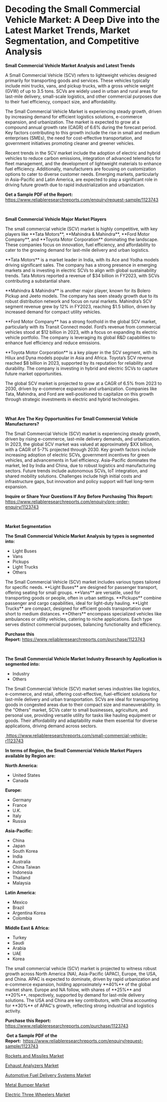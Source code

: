<p><h1>Decoding the Small Commercial Vehicle Market: A Deep Dive into the Latest Market Trends, Market Segmentation, and Competitive Analysis</h1></p><p><strong>Small Commercial Vehicle Market Analysis and Latest Trends</strong></p>
<p><p>A Small Commercial Vehicle (SCV) refers to lightweight vehicles designed primarily for transporting goods and services. These vehicles typically include mini trucks, vans, and pickup trucks, with a gross vehicle weight (GVW) of up to 3.5 tons. SCVs are widely used in urban and rural areas for last-mile delivery, small-scale logistics, and other commercial purposes due to their fuel efficiency, compact size, and affordability.</p><p>The Small Commercial Vehicle Market is experiencing steady growth, driven by increasing demand for efficient logistics solutions, e-commerce expansion, and urbanization. The market is expected to grow at a compound annual growth rate (CAGR) of 6.6% during the forecast period. Key factors contributing to this growth include the rise in small and medium enterprises (SMEs), the need for cost-effective transportation, and government initiatives promoting cleaner and greener vehicles.</p><p>Recent trends in the SCV market include the adoption of electric and hybrid vehicles to reduce carbon emissions, integration of advanced telematics for fleet management, and the development of lightweight materials to enhance fuel efficiency. Additionally, manufacturers are focusing on customization options to cater to diverse customer needs. Emerging markets, particularly in Asia-Pacific and Latin America, are expected to play a significant role in driving future growth due to rapid industrialization and urbanization.</p></p>
<p><strong>Get a Sample PDF of the Report:&nbsp;</strong> <a href="https://www.reliableresearchreports.com/enquiry/request-sample/1123743?utm_campaign=102&utm_medium=2&utm_source=Github&utm_content=ia&utm_term=22012025&utm_id=small-commercial-vehicle">https://www.reliableresearchreports.com/enquiry/request-sample/1123743</a></p>
<p>&nbsp;</p>
<p><strong>Small Commercial Vehicle Major Market Players</strong></p>
<p><p>The small commercial vehicle (SCV) market is highly competitive, with key players like **Tata Motors**, **Mahindra & Mahindra**, **Ford Motor Company**, and **Toyota Motor Corporation** dominating the landscape. These companies focus on innovation, fuel efficiency, and affordability to cater to the growing demand for last-mile delivery and urban logistics.</p><p>**Tata Motors** is a market leader in India, with its Ace and Yodha models driving significant sales. The company has a strong presence in emerging markets and is investing in electric SCVs to align with global sustainability trends. Tata Motors reported a revenue of $34 billion in FY2023, with SCVs contributing a substantial share.</p><p>**Mahindra & Mahindra** is another major player, known for its Bolero Pickup and Jeeto models. The company has seen steady growth due to its robust distribution network and focus on rural markets. Mahindra’s SCV segment revenue grew by 12% in FY2023, reaching $1.5 billion, driven by increased demand for compact utility vehicles.</p><p>**Ford Motor Company** has a strong foothold in the global SCV market, particularly with its Transit Connect model. Ford’s revenue from commercial vehicles stood at $12 billion in 2023, with a focus on expanding its electric vehicle portfolio. The company is leveraging its global R&D capabilities to enhance fuel efficiency and reduce emissions.</p><p>**Toyota Motor Corporation** is a key player in the SCV segment, with its Hilux and Dyna models popular in Asia and Africa. Toyota’s SCV revenue reached $8 billion in 2023, supported by its reputation for reliability and durability. The company is investing in hybrid and electric SCVs to capture future market opportunities.</p><p>The global SCV market is projected to grow at a CAGR of 6.5% from 2023 to 2030, driven by e-commerce expansion and urbanization. Companies like Tata, Mahindra, and Ford are well-positioned to capitalize on this growth through strategic investments in electric and hybrid technologies.</p></p>
<p>&nbsp;</p>
<p><strong>What Are The Key Opportunities For Small Commercial Vehicle Manufacturers?</strong></p>
<p><p>The Small Commercial Vehicle (SCV) market is experiencing steady growth, driven by rising e-commerce, last-mile delivery demands, and urbanization. In 2023, the global SCV market was valued at approximately $XX billion, with a CAGR of 5-7% projected through 2030. Key growth factors include increasing adoption of electric SCVs, government incentives for green vehicles, and advancements in fuel efficiency. Asia-Pacific dominates the market, led by India and China, due to robust logistics and manufacturing sectors. Future trends include autonomous SCVs, IoT integration, and shared mobility solutions. Challenges include high initial costs and infrastructure gaps, but innovation and policy support will fuel long-term expansion.</p></p>
<p><strong>Inquire or Share Your Questions If Any Before Purchasing This Report:</strong> <a href="https://www.reliableresearchreports.com/enquiry/pre-order-enquiry/1123743?utm_campaign=102&utm_medium=2&utm_source=Github&utm_content=ia&utm_term=22012025&utm_id=small-commercial-vehicle">https://www.reliableresearchreports.com/enquiry/pre-order-enquiry/1123743</a></p>
<p>&nbsp;</p>
<p><strong>Market Segmentation</strong></p>
<p><strong>The Small Commercial Vehicle Market Analysis by types is segmented into:</strong></p>
<p><ul><li>Light Buses</li><li>Vans</li><li>Pickups</li><li>Light Trucks</li><li>Others</li></ul></p>
<p><p>The Small Commercial Vehicle (SCV) market includes various types tailored for specific needs. **Light Buses** are designed for passenger transport, offering seating for small groups. **Vans** are versatile, used for transporting goods or people, often in urban settings. **Pickups** combine passenger and cargo capabilities, ideal for light-duty hauling. **Light Trucks** are compact, designed for efficient goods transportation over short to medium distances. **Others** encompass specialized vehicles like ambulances or utility vehicles, catering to niche applications. Each type serves distinct commercial purposes, balancing functionality and efficiency.</p></p>
<p><strong>Purchase this Report:&nbsp;</strong><a href="https://www.reliableresearchreports.com/purchase/1123743?utm_campaign=102&utm_medium=2&utm_source=Github&utm_content=ia&utm_term=22012025&utm_id=small-commercial-vehicle">https://www.reliableresearchreports.com/purchase/1123743</a></p>
<p>&nbsp;</p>
<p><strong>The Small Commercial Vehicle Market Industry Research by Application is segmented into:</strong></p>
<p><ul><li>Industry</li><li>Others</li></ul></p>
<p><p>The Small Commercial Vehicle (SCV) market serves industries like logistics, e-commerce, and retail, offering cost-effective, fuel-efficient solutions for last-mile delivery and urban transportation. SCVs are ideal for transporting goods in congested areas due to their compact size and maneuverability. In the "Others" market, SCVs cater to small businesses, agriculture, and personal use, providing versatile utility for tasks like hauling equipment or goods. Their affordability and adaptability make them essential for diverse applications, driving demand across sectors.</p></p>
<p><a href="https://www.reliableresearchreports.com/small-commercial-vehicle-r1123743?utm_campaign=102&utm_medium=2&utm_source=Github&utm_content=ia&utm_term=22012025&utm_id=small-commercial-vehicle">&nbsp;https://www.reliableresearchreports.com/small-commercial-vehicle-r1123743</a></p>
<p><strong>In terms of Region, the Small Commercial Vehicle Market Players available by Region are:</strong></p>
<p>
    <p> <strong> North America: </strong>
        <ul>
            <li>United States</li>
            <li>Canada</li>
        </ul>
        </p> 
    <p> <strong> Europe: </strong>
        <ul>
            <li>Germany</li>
            <li>France</li>
            <li>U.K.</li>
            <li>Italy</li>
            <li>Russia</li>
        </ul>
        </p> 
    <p> <strong> Asia-Pacific: </strong>
        <ul>
            <li>China</li>
            <li>Japan</li>
            <li>South Korea</li>
            <li>India</li>
            <li>Australia</li>
            <li>China Taiwan</li>
            <li>Indonesia</li>
            <li>Thailand</li>
            <li>Malaysia</li>
        </ul>
        </p> 
    <p> <strong> Latin America: </strong>
        <ul>
            <li>Mexico</li>
            <li>Brazil</li>
            <li>Argentina Korea</li>
            <li>Colombia</li>
        </ul>
        </p> 
    <p> <strong> Middle East & Africa: </strong>
        <ul>
            <li>Turkey</li>
            <li>Saudi</li>
            <li>Arabia</li>
            <li>UAE</li>
            <li>Korea</li>
        </ul>
    </p>
    </p>
<p><p>The small commercial vehicle (SCV) market is projected to witness robust growth across North America (NA), Asia-Pacific (APAC), Europe, the USA, and China. APAC is expected to dominate, driven by rapid urbanization and e-commerce expansion, holding approximately **40%** of the global market share. Europe and NA follow, with shares of **25%** and **20%**, respectively, supported by demand for last-mile delivery solutions. The USA and China are key contributors, with China accounting for **30%** of APAC's growth, reflecting strong industrial and logistics activity.</p></p>
<p><strong>Purchase this Report: </strong><a href="https://www.reliableresearchreports.com/purchase/1123743?utm_campaign=102&utm_medium=2&utm_source=Github&utm_content=ia&utm_term=22012025&utm_id=small-commercial-vehicle">https://www.reliableresearchreports.com/purchase/1123743</a></p>
<p>&nbsp;<strong>Get a Sample PDF of the Report:&nbsp;&nbsp;</strong><a href="https://www.reliableresearchreports.com/enquiry/request-sample/1123743?utm_campaign=102&utm_medium=2&utm_source=Github&utm_content=ia&utm_term=22012025&utm_id=small-commercial-vehicle">https://www.reliableresearchreports.com/enquiry/request-sample/1123743</a></p>
<p><strong></strong></p>
<p><p><a href="https://github.com/mayabungard8092/Market-Research-Report-List-1/blob/main/rockets-and-missiles-market.md?utm_campaign=102&utm_medium=2&utm_source=Github&utm_content=ia&utm_term=22012025&utm_id=small-commercial-vehicle">Rockets and Missiles Market</a></p><p><a href="https://github.com/NarcisoFerry/Market-Research-Report-List-1/blob/main/exhaust-analyzers-market.md?utm_campaign=102&utm_medium=2&utm_source=Github&utm_content=ia&utm_term=22012025&utm_id=small-commercial-vehicle">Exhaust Analyzers Market</a></p><p><a href="https://github.com/kathiestrine5ty/Market-Research-Report-List-1/blob/main/automotive-fuel-delivery-systems-market.md?utm_campaign=102&utm_medium=2&utm_source=Github&utm_content=ia&utm_term=22012025&utm_id=small-commercial-vehicle">Automotive Fuel Delivery Systems Market</a></p><p><a href="https://github.com/FosterFahey91/Market-Research-Report-List-1/blob/main/metal-bumper-market.md?utm_campaign=102&utm_medium=2&utm_source=Github&utm_content=ia&utm_term=22012025&utm_id=small-commercial-vehicle">Metal Bumper Market</a></p><p><a href="https://github.com/globismark/Market-Research-Report-List-6/blob/main/electric-three-wheelers-market.md?utm_campaign=102&utm_medium=2&utm_source=Github&utm_content=ia&utm_term=22012025&utm_id=small-commercial-vehicle">Electric Three Wheelers Market</a></p></p>